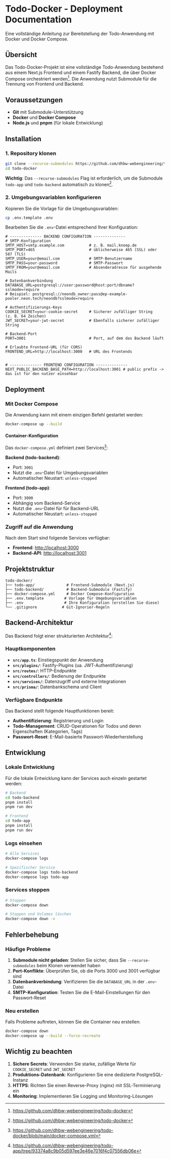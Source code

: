 # Todo-Docker - Deployment Documentation

Eine vollständige Anleitung zur Bereitstellung der Todo-Anwendung mit Docker und Docker Compose.

## Übersicht

Das Todo-Docker-Projekt ist eine vollständige Todo-Anwendung bestehend aus einem Next.js Frontend und einem Fastify Backend, die über Docker Compose orchestriert werden[^1]. Die Anwendung nutzt Submodule für die Trennung von Frontend und Backend.

## Voraussetzungen

- **Git** mit Submodule-Unterstützung
- **Docker** und **Docker Compose**
- **Node.js** und **pnpm** (für lokale Entwicklung)


## Installation

### 1. Repository klonen

```bash
git clone --recurse-submodules https://github.com/dhbw-webengineering/todo-docker.git
cd todo-docker
```

**Wichtig**: Das `--recurse-submodules` Flag ist erforderlich, um die Submodule `todo-app` und `todo-backend` automatisch zu klonen[^1].


### 2. Umgebungsvariablen konfigurieren

Kopieren Sie die Vorlage für die Umgebungsvariablen:

```bash
cp .env.template .env
```

Bearbeiten Sie die `.env`-Datei entsprechend Ihrer Konfiguration:

```env
# -------------- BACKEND CONFIGURATION --------------
# SMTP-Konfiguration
SMTP_HOST=smtp.example.com           # z. B. mail.knoep.de
SMTP_PORT=465                        # üblicherweise 465 (SSL) oder 587 (TLS)
SMTP_USER=your@email.com             # SMTP-Benutzername
SMTP_PASS=your-password              # SMTP-Passwort
SMTP_FROM=your@email.com             # Absenderadresse für ausgehende Mails

# Datenbankverbindung
DATABASE_URL=postgresql://user:password@host:port/dbname?sslmode=require
# Beispiel: postgresql://neondb_owner:pass@ep-example-pooler.neon.tech/neondb?sslmode=require

# Authentifizierungs-Keys
COOKIE_SECRET=your-cookie-secret     # Sicherer zufälliger String (z. B. 64 Zeichen)
JWT_SECRET=your-jwt-secret           # Ebenfalls sicherer zufälliger String

# Backend-Port
PORT=3001                            # Port, auf dem das Backend läuft

# Erlaubte Frontend-URL (für CORS)
FRONTEND_URL=http://localhost:3000   # URL des Frontends


# -------------- FRONTEND CONFIGURATION --------------
NEXT_PUBLIC_BACKEND_BASE_PATH=http://localhost:3001 # public prefix -> das ist für den nutzer einsehbar
```


## Deployment

### Mit Docker Compose

Die Anwendung kann mit einem einzigen Befehl gestartet werden:

```bash
docker-compose up --build
```


#### Container-Konfiguration

Das `docker-compose.yml` definiert zwei Services[^2]:

**Backend (todo-backend)**:

- Port: `3001`
- Nutzt die `.env`-Datei für Umgebungsvariablen
- Automatischer Neustart: `unless-stopped`

**Frontend (todo-app)**:

- Port: `3000`
- Abhängig vom Backend-Service
- Nutzt die `.env`-Datei für für Backend-URL
- Automatischer Neustart: `unless-stopped`


### Zugriff auf die Anwendung

Nach dem Start sind folgende Services verfügbar:

- **Frontend**: [http://localhost:3000](http://localhost:3000)
- **Backend-API**: [http://localhost:3001](http://localhost:3001)


## Projektstruktur

```
todo-docker/
├── todo-app/              # Frontend-Submodule (Next.js)
├── todo-backend/          # Backend-Submodule (Fastify)
├── docker-compose.yml     # Docker Compose-Konfiguration
├── .env.template         # Vorlage für Umgebungsvariablen
├── .env                  # Ihre Konfiguration (erstellen Sie diese)
└── .gitignore           # Git-Ignorier-Regeln
```


## Backend-Architektur

Das Backend folgt einer strukturierten Architektur[^3]:

### Hauptkomponenten

- **`src/app.ts`**: Einstiegspunkt der Anwendung
- **`src/plugins/`**: Fastify-Plugins (ua. JWT-Authentifizierung)
- **`src/routes/`**: HTTP-Endpunkte
- **`src/controllers/`**: Bedienung der Endpunkte
- **`src/services/`**: Datenzugriff und externe Integrationen
- **`src/prisma/`**: Datenbankschema und Client


### Verfügbare Endpunkte

Das Backend stellt folgende Hauptfunktionen bereit:

- **Authentifizierung**: Registrierung und Login
- **Todo-Management**: CRUD-Operationen für Todos und deren Eigenschaften (Kategorien, Tags)
- **Passwort-Reset**: E-Mail-basierte Passwort-Wiederherstellung


## Entwicklung

### Lokale Entwicklung

Für die lokale Entwicklung kann der Services auch einzeln gestartet werden:

```bash
# Backend
cd todo-backend
pnpm install
pnpm run dev

# Frontend
cd todo-app
pnpm install
pnpm run dev
```


### Logs einsehen

```bash
# Alle Services
docker-compose logs

# Spezifischer Service
docker-compose logs todo-backend
docker-compose logs todo-app
```


### Services stoppen

```bash
# Stoppen
docker-compose down

# Stoppen und Volumes löschen
docker-compose down -v
```


## Fehlerbehebung

### Häufige Probleme

1. **Submodule nicht geladen**: Stellen Sie sicher, dass Sie `--recurse-submodules` beim Klonen verwendet haben
2. **Port-Konflikte**: Überprüfen Sie, ob die Ports 3000 und 3001 verfügbar sind
3. **Datenbankverbindung**: Verifizieren Sie die `DATABASE_URL` in der `.env`-Datei
4. **SMTP-Konfiguration**: Testen Sie die E-Mail-Einstellungen für den Passwort-Reset

### Neu erstellen

Falls Probleme auftreten, können Sie die Container neu erstellen:

```bash
docker-compose down
docker-compose up --build --force-recreate
```

## Wichtig zu beachten

1. **Sichere Secrets**: Verwenden Sie starke, zufällige Werte für `COOKIE_SECRET` und `JWT_SECRET`
2. **Produktions-Datenbank**: Konfigurieren Sie eine dedizierte PostgreSQL-Instanz
3. **HTTPS**: Richten Sie einen Reverse-Proxy (nginx) mit SSL-Terminierung ein
4. **Monitoring**: Implementieren Sie Logging und Monitoring-Lösungen

[^1]: https://github.com/dhbw-webengineering/todo-docker

[^2]: https://github.com/dhbw-webengineering/todo-docker/blob/main/docker-compose.yml

[^3]: https://github.com/dhbw-webengineering/todo-app/tree/93374a8c9b05d597ee3e46e7016f4c07556db06e

[^4]: https://github.com/dhbw-webengineering/todo-docker/blob/main/.env.template

[^5]: https://github.com/dhbw-webengineering/todo-backend/tree/75c2004bb33278ff582f536d3532e6eb8f9d8a54/documentation

[^6]: https://github.com/dhbw-webengineering/todo-backend/blob/75c2004bb33278ff582f536d3532e6eb8f9d8a54/documentation/Projektstruktur.md

[^7]: https://www.markdownguide.org/tools/docsify/

[^8]: https://davewasmer.github.io/docify/customizing-docify

[^9]: https://www.mkdocs.org/user-guide/writing-your-docs/

[^10]: https://github.com/docsifyjs/docsify

[^11]: https://git-scm.com/docs/git

[^12]: https://github.com/BrickMMO/template-documentation-markdown

[^13]: https://github.com/docsifyjs/docsify/blob/develop/docs/markdown.md

[^14]: https://docs.github.com/github/writing-on-github/getting-started-with-writing-and-formatting-on-github/basic-writing-and-formatting-syntax

[^15]: https://experienceleague.adobe.com/en/docs/contributor/contributor-guide/writing-essentials/markdown

[^16]: https://docsify.js.org

[^17]: https://www.reddit.com/r/selfhosted/comments/1jufe6l/is_there_something_like_git_but_for_docs/

[^18]: https://community.fibery.io/t/is-there-a-complete-markdown-template-documentation-somewhere/4654

[^19]: https://davewasmer.github.io/docify/getting-started

[^20]: https://discourse.devontechnologies.com/t/markdown-template-style-like-read-the-docs-for-documents/78947

[^21]: https://opensource.com/article/20/7/docsify-github-pages

[^22]: https://www.markdownguide.org/getting-started/

[^23]: https://www.youtube.com/watch?v=TV88lp7egMw

[^24]: https://squidfunk.github.io/mkdocs-material/

[^25]: https://www.freecodecamp.org/news/how-to-write-good-documentation-with-docsify/

[^26]: https://markdown-it.github.io


